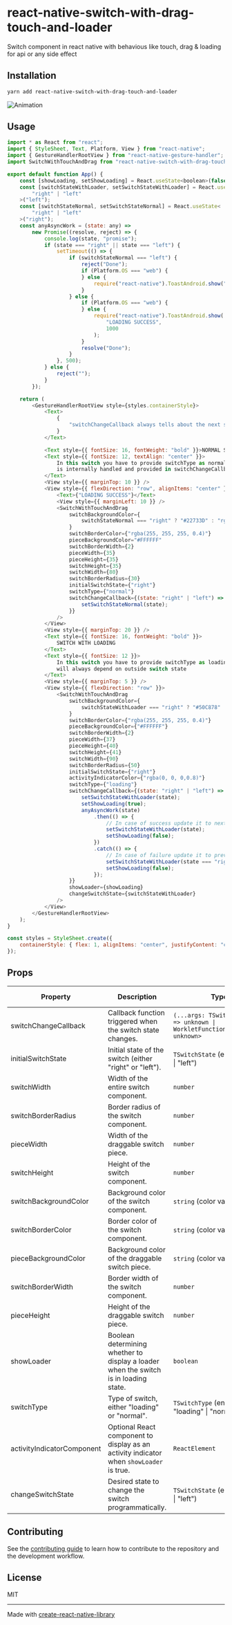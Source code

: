 # react-native-switch-with-drag-touch-and-loader

Switch component in react native with behavious like touch, drag & loading for api or any side effect

## Installation

```sh
yarn add react-native-switch-with-drag-touch-and-loader
```

![Animation](https://github.com/roneyyb/react-native-switch-with-drag-touch-and-loader/blob/main/Screenrecording_20240222_1814393-ezgif.com-resize.gif)


## Usage

```js
import * as React from "react";
import { StyleSheet, Text, Platform, View } from "react-native";
import { GestureHandlerRootView } from "react-native-gesture-handler";
import SwitchWithTouchAndDrag from "react-native-switch-with-drag-touch-and-loader";

export default function App() {
	const [showLoading, setShowLoading] = React.useState<boolean>(false);
	const [switchStateWithLoader, setSwitchStateWithLoader] = React.useState<
		"right" | "left"
	>("left");
	const [switchStateNormal, setSwitchStateNormal] = React.useState<
		"right" | "left"
	>("right");
	const anyAsyncWork = (state: any) =>
		new Promise((resolve, reject) => {
			console.log(state, "promise");
			if (state === "right" || state === "left") {
				setTimeout(() => {
					if (switchStateNormal === "left") {
						reject("Done");
						if (Platform.OS === "web") {
						} else {
							require("react-native").ToastAndroid.show("LOADING FAILED", 1000);
						}
					} else {
						if (Platform.OS === "web") {
						} else {
							require("react-native").ToastAndroid.show(
								"LOADING SUCCESS",
								1000
							);
						}
						resolve("Done");
					}
				}, 500);
			} else {
				reject("");
			}
		});

	return (
		<GestureHandlerRootView style={styles.containerStyle}>
			<Text>
				{
					"switchChangeCallback always tells about the next state\nFor loading switch you will have control for switch state\n\n"
				}
			</Text>

			<Text style={{ fontSize: 16, fontWeight: "bold" }}>NORMAL SWITCH</Text>
			<Text style={{ fontSize: 12, textAlign: "center" }}>
				In this switch you have to provide switchType as normal and switchState
				is internally handled and provided in switchChangeCallback
			</Text>
			<View style={{ marginTop: 10 }} />
			<View style={{ flexDirection: "row", alignItems: "center" }}>
				<Text>{"LOADING SUCCESS"}</Text>
				<View style={{ marginLeft: 10 }} />
				<SwitchWithTouchAndDrag
					switchBackgroundColor={
						switchStateNormal === "right" ? "#22733D" : "rgba(0, 0, 0,0.3);"
					}
					switchBorderColor={"rgba(255, 255, 255, 0.4)"}
					pieceBackgroundColor="#FFFFFF"
					switchBorderWidth={2}
					pieceWidth={35}
					pieceHeight={35}
					switchHeight={35}
					switchWidth={80}
					switchBorderRadius={30}
					initialSwitchState={"right"}
					switchType={"normal"}
					switchChangeCallback={(state: "right" | "left") => {
						setSwitchStateNormal(state);
					}}
				/>
			</View>
			<View style={{ marginTop: 20 }} />
			<Text style={{ fontSize: 16, fontWeight: "bold" }}>
				SWITCH WITH LOADING
			</Text>
			<Text style={{ fontSize: 12 }}>
				In this switch you have to provide switchType as loading and switchState
				will always depend on outside switch state
			</Text>
			<View style={{ marginTop: 5 }} />
			<View style={{ flexDirection: "row" }}>
				<SwitchWithTouchAndDrag
					switchBackgroundColor={
						switchStateWithLoader === "right" ? "#50C878" : "rgba(0, 0, 0,0.4)"
					}
					switchBorderColor={"rgba(255, 255, 255, 0.4)"}
					pieceBackgroundColor={"#FFFFFF"}
					switchBorderWidth={2}
					pieceWidth={37}
					pieceHeight={40}
					switchHeight={41}
					switchWidth={90}
					switchBorderRadius={50}
					initialSwitchState={"right"}
					activityIndicatorColor={"rgba(0, 0, 0,0.8)"}
					switchType={"loading"}
					switchChangeCallback={(state: "right" | "left") => {
						setSwitchStateWithLoader(state);
						setShowLoading(true);
						anyAsyncWork(state)
							.then(() => {
								// In case of success update it to next State
								setSwitchStateWithLoader(state);
								setShowLoading(false);
							})
							.catch(() => {
								// In case of failure update it to previous state
								setSwitchStateWithLoader(state === "right" ? "left" : "right");
								setShowLoading(false);
							});
					}}
					showLoader={showLoading}
					changeSwitchState={switchStateWithLoader}
				/>
			</View>
		</GestureHandlerRootView>
	);
}

const styles = StyleSheet.create({
	containerStyle: { flex: 1, alignItems: "center", justifyContent: "center" }
});

```

## Props

| Property                  | Description                                                                   | Type                                                   | Example Value      | Mandatory / Optional |
|---------------------------|-------------------------------------------------------------------------------|--------------------------------------------------------|--------------------|----------------------|
| switchChangeCallback      | Callback function triggered when the switch state changes.                     | `(...args: TSwitchState[]) => unknown \| WorkletFunction<unknown[], unknown>` | `(newValue) => console.log('Switch changed:', newValue)` | Mandatory for loading switch           |
| initialSwitchState        | Initial state of the switch (either "right" or "left").                         | `TSwitchState` (enum: "right" \| "left")               | `"left"`           | Mandatory            |
| switchWidth               | Width of the entire switch component.                                           | `number`                                               | `200`              | Mandatory            |
| switchBorderRadius        | Border radius of the switch component.                                          | `number`                                               | `10`               | Mandatory            |
| pieceWidth                | Width of the draggable switch piece.                                             | `number`                                               | `50`               | Mandatory            |
| switchHeight              | Height of the switch component.                                                  | `number`                                               | `40`               | Mandatory            |
| switchBackgroundColor     | Background color of the switch component.                                        | `string` (color value)                                 | `"#3498db"`        | Mandatory            |
| switchBorderColor         | Border color of the switch component.                                            | `string` (color value)                                 | `"#000"`           | Mandatory            |
| pieceBackgroundColor      | Background color of the draggable switch piece.                                  | `string` (color value)                                 | `"#ffffff"`        | Mandatory            |
| switchBorderWidth         | Border width of the switch component.                                            | `number`                                               | `2`                | Mandatory            |
| pieceHeight               | Height of the draggable switch piece.                                            | `number`                                               | `30`               | Mandatory            |
| showLoader                | Boolean determining whether to display a loader when the switch is in loading state. | `boolean`                                              | `true` or `false`  | Optional             |
| switchType                | Type of switch, either "loading" or "normal".                                   | `TSwitchType` (enum: "loading" \| "normal")            | `"normal"`         | Mandatory            |
| activityIndicatorComponent | Optional React component to display as an activity indicator when `showLoader` is true. | `ReactElement`                                      | `<ActivityIndicator />` | Optional             |
| changeSwitchState         | Desired state to change the switch programmatically.                             | `TSwitchState` (enum: "right" \| "left")               | `"right"`          | Optional             |


## Contributing

See the [contributing guide](CONTRIBUTING.md) to learn how to contribute to the repository and the development workflow.

## License

MIT

---

Made with [create-react-native-library](https://github.com/callstack/react-native-builder-bob)
